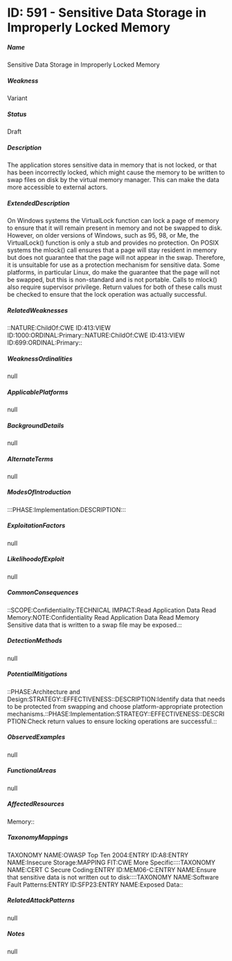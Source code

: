 # ID: 591 - Sensitive Data Storage in Improperly Locked Memory
<h5>Name</h5>Sensitive Data Storage in Improperly Locked Memory
<h5>Weakness</h5>Variant
<h5>Status</h5>Draft
<h5>Description</h5>The application stores sensitive data in memory that is not locked, or that has been incorrectly locked, which might cause the memory to be written to swap files on disk by the virtual memory manager. This can make the data more accessible to external actors.
<h5>ExtendedDescription</h5>On Windows systems the VirtualLock function can lock a page of memory to ensure that it will remain present in memory and not be swapped to disk. However, on older versions of Windows, such as 95, 98, or Me, the VirtualLock() function is only a stub and provides no protection. On POSIX systems the mlock() call ensures that a page will stay resident in memory but does not guarantee that the page will not appear in the swap. Therefore, it is unsuitable for use as a protection mechanism for sensitive data. Some platforms, in particular Linux, do make the guarantee that the page will not be swapped, but this is non-standard and is not portable. Calls to mlock() also require supervisor privilege. Return values for both of these calls must be checked to ensure that the lock operation was actually successful.
<h5>RelatedWeaknesses</h5>::NATURE:ChildOf:CWE ID:413:VIEW ID:1000:ORDINAL:Primary::NATURE:ChildOf:CWE ID:413:VIEW ID:699:ORDINAL:Primary::
<h5>WeaknessOrdinalities</h5>null
<h5>ApplicablePlatforms</h5>null
<h5>BackgroundDetails</h5>null
<h5>AlternateTerms</h5>null
<h5>ModesOfIntroduction</h5>:::PHASE:Implementation:DESCRIPTION:::
<h5>ExploitationFactors</h5>null
<h5>LikelihoodofExploit</h5>null
<h5>CommonConsequences</h5>::SCOPE:Confidentiality:TECHNICAL IMPACT:Read Application Data Read Memory:NOTE:Confidentiality Read Application Data Read Memory Sensitive data that is written to a swap file may be exposed.::
<h5>DetectionMethods</h5>null
<h5>PotentialMitigations</h5>::PHASE:Architecture and Design:STRATEGY::EFFECTIVENESS::DESCRIPTION:Identify data that needs to be protected from swapping and choose platform-appropriate protection mechanisms.::PHASE:Implementation:STRATEGY::EFFECTIVENESS::DESCRIPTION:Check return values to ensure locking operations are successful.::
<h5>ObservedExamples</h5>null
<h5>FunctionalAreas</h5>null
<h5>AffectedResources</h5>Memory::
<h5>TaxonomyMappings</h5>TAXONOMY NAME:OWASP Top Ten 2004:ENTRY ID:A8:ENTRY NAME:Insecure Storage:MAPPING FIT:CWE More Specific::::TAXONOMY NAME:CERT C Secure Coding:ENTRY ID:MEM06-C:ENTRY NAME:Ensure that sensitive data is not written out to disk::::TAXONOMY NAME:Software Fault Patterns:ENTRY ID:SFP23:ENTRY NAME:Exposed Data::
<h5>RelatedAttackPatterns</h5>null
<h5>Notes</h5>null

